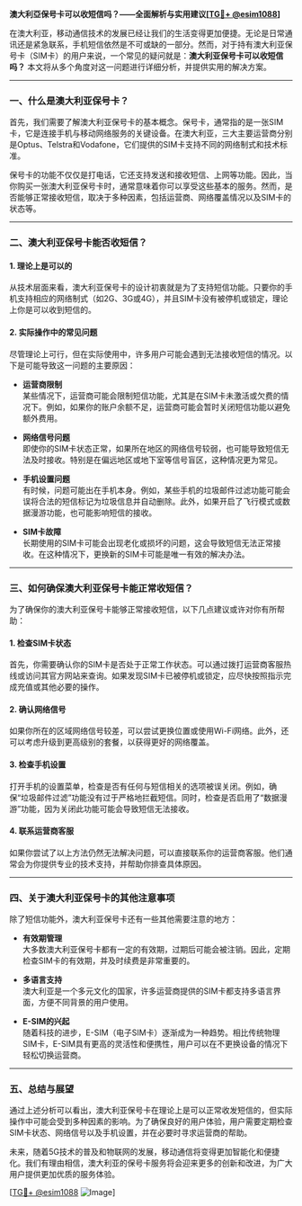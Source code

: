 **澳大利亞保号卡可以收短信吗？——全面解析与实用建议[[TG💪+ @esim1088](https://t.me/s/esim1088)]**

在澳大利亚，移动通信技术的发展已经让我们的生活变得更加便捷。无论是日常通讯还是紧急联系，手机短信依然是不可或缺的一部分。然而，对于持有澳大利亚保号卡（SIM卡）的用户来说，一个常见的疑问就是：**澳大利亚保号卡可以收短信吗？** 本文将从多个角度对这一问题进行详细分析，并提供实用的解决方案。

---

### **一、什么是澳大利亚保号卡？**

首先，我们需要了解澳大利亚保号卡的基本概念。保号卡，通常指的是一张SIM卡，它是连接手机与移动网络服务的关键设备。在澳大利亚，三大主要运营商分别是Optus、Telstra和Vodafone，它们提供的SIM卡支持不同的网络制式和技术标准。

保号卡的功能不仅仅是打电话，它还支持发送和接收短信、上网等功能。因此，当你购买一张澳大利亚保号卡时，通常意味着你可以享受这些基本的服务。然而，是否能够正常接收短信，取决于多种因素，包括运营商、网络覆盖情况以及SIM卡的状态等。

---

### **二、澳大利亚保号卡能否收短信？**

#### **1. 理论上是可以的**
从技术层面来看，澳大利亚保号卡的设计初衷就是为了支持短信功能。只要你的手机支持相应的网络制式（如2G、3G或4G），并且SIM卡没有被停机或锁定，理论上你是可以收到短信的。

#### **2. 实际操作中的常见问题**
尽管理论上可行，但在实际使用中，许多用户可能会遇到无法接收短信的情况。以下是可能导致这一问题的主要原因：

- **运营商限制**  
  某些情况下，运营商可能会限制短信功能，尤其是在SIM卡未激活或欠费的情况下。例如，如果你的账户余额不足，运营商可能会暂时关闭短信功能以避免额外费用。

- **网络信号问题**  
  即使你的SIM卡状态正常，如果所在地区的网络信号较弱，也可能导致短信无法及时接收。特别是在偏远地区或地下室等信号盲区，这种情况更为常见。

- **手机设置问题**  
  有时候，问题可能出在手机本身。例如，某些手机的垃圾邮件过滤功能可能会误将合法的短信标记为垃圾信息并自动删除。此外，如果开启了飞行模式或数据漫游功能，也可能影响短信的接收。

- **SIM卡故障**  
  长期使用的SIM卡可能会出现老化或损坏的问题，这会导致短信无法正常接收。在这种情况下，更换新的SIM卡可能是唯一有效的解决办法。

---

### **三、如何确保澳大利亚保号卡能正常收短信？**

为了确保你的澳大利亚保号卡能够正常接收短信，以下几点建议或许对你有所帮助：

#### **1. 检查SIM卡状态**
首先，你需要确认你的SIM卡是否处于正常工作状态。可以通过拨打运营商客服热线或访问其官方网站来查询。如果发现SIM卡已被停机或锁定，应尽快按照指示完成充值或其他必要的操作。

#### **2. 确认网络信号**
如果你所在的区域网络信号较差，可以尝试更换位置或使用Wi-Fi网络。此外，还可以考虑升级到更高级别的套餐，以获得更好的网络覆盖。

#### **3. 检查手机设置**
打开手机的设置菜单，检查是否有任何与短信相关的选项被误关闭。例如，确保“垃圾邮件过滤”功能没有过于严格地拦截短信。同时，检查是否启用了“数据漫游”功能，因为关闭此功能可能会导致短信无法接收。

#### **4. 联系运营商客服**
如果你尝试了以上方法仍然无法解决问题，可以直接联系你的运营商客服。他们通常会为你提供专业的技术支持，并帮助你排查具体原因。

---

### **四、关于澳大利亚保号卡的其他注意事项**

除了短信功能外，澳大利亚保号卡还有一些其他需要注意的地方：

- **有效期管理**  
  大多数澳大利亚保号卡都有一定的有效期，过期后可能会被注销。因此，定期检查SIM卡的有效期，并及时续费是非常重要的。

- **多语言支持**  
  澳大利亚是一个多元文化的国家，许多运营商提供的SIM卡都支持多语言界面，方便不同背景的用户使用。

- **E-SIM的兴起**  
  随着科技的进步，E-SIM（电子SIM卡）逐渐成为一种趋势。相比传统物理SIM卡，E-SIM具有更高的灵活性和便携性，用户可以在不更换设备的情况下轻松切换运营商。

---

### **五、总结与展望**

通过上述分析可以看出，澳大利亚保号卡在理论上是可以正常收发短信的，但实际操作中可能会受到多种因素的影响。为了确保良好的用户体验，用户需要定期检查SIM卡状态、网络信号以及手机设置，并在必要时寻求运营商的帮助。

未来，随着5G技术的普及和物联网的发展，移动通信将变得更加智能化和便捷化。我们有理由相信，澳大利亚的保号卡服务将会迎来更多的创新和改进，为广大用户提供更加优质的服务体验。

[[TG💪+ @esim1088](https://t.me/s/esim1088) ![Image](https://i.postimg.cc/4NQfJmqS/Snipaste-2025-05-13-00-14-12.png)]